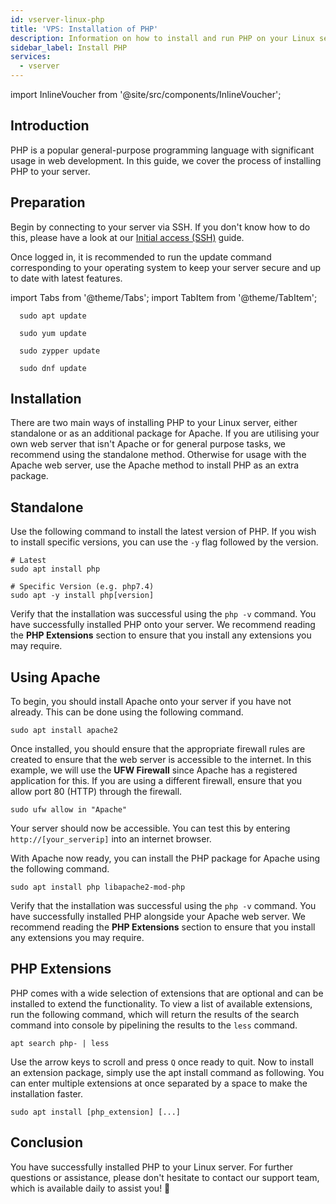 ```yaml
---
id: vserver-linux-php
title: 'VPS: Installation of PHP'
description: Information on how to install and run PHP on your Linux server from ZAP-Hosting.com - ZAP-Hosting.com documentation
sidebar_label: Install PHP
services:
  - vserver
---
```


import InlineVoucher from '@site/src/components/InlineVoucher';

## Introduction

PHP is a popular general-purpose programming language with significant usage in web development. In this guide, we cover the process of installing PHP to your server.

<InlineVoucher />

## Preparation

Begin by connecting to your server via SSH. If you don't know how to do this, please have a look at our [Initial access (SSH)](vserver-linux-ssh.md) guide.

Once logged in, it is recommended to run the update command corresponding to your operating system to keep your server secure and up to date with latest features.

import Tabs from '@theme/Tabs';
import TabItem from '@theme/TabItem';

<Tabs>
<TabItem value="ubuntu-debian" label="Ubuntu & Debian" default>

```
  sudo apt update
```

</TabItem>
<TabItem value="centos" label="CentOS">

```
  sudo yum update
```

</TabItem>
<TabItem value="opensuse" label="OpenSUSE">

```
  sudo zypper update
```

</TabItem>
<TabItem value="fedora" label="Fedora">

```
  sudo dnf update
```

</TabItem>
</Tabs>

## Installation

There are two main ways of installing PHP to your Linux server, either standalone or as an additional package for Apache. If you are utilising your own web server that isn't Apache or for general purpose tasks, we recommend using the standalone method. Otherwise for usage with the Apache web server, use the Apache method to install PHP as an extra package.

## Standalone

Use the following command to install the latest version of PHP. If you wish to install specific versions, you can use the `-y` flag followed by the version.
```
# Latest
sudo apt install php

# Specific Version (e.g. php7.4)
sudo apt -y install php[version]
```

Verify that the installation was successful using the `php -v` command. You have successfully installed PHP onto your server. We recommend reading the **PHP Extensions** section to ensure that you install any extensions you may require.

## Using Apache

To begin, you should install Apache onto your server if you have not already. This can be done using the following command.
```
sudo apt install apache2
```

Once installed, you should ensure that the appropriate firewall rules are created to ensure that the web server is accessible to the internet. In this example, we will use the **UFW Firewall** since Apache has a registered application for this. If you are using a different firewall, ensure that you allow port 80 (HTTP) through the firewall.
```
sudo ufw allow in "Apache"
```

Your server should now be accessible. You can test this by entering `http://[your_serverip]` into an internet browser.

With Apache now ready, you can install the PHP package for Apache using the following command.
```
sudo apt install php libapache2-mod-php
```

Verify that the installation was successful using the `php -v` command. You have successfully installed PHP alongside your Apache web server. We recommend reading the **PHP Extensions** section to ensure that you install any extensions you may require.

## PHP Extensions

PHP comes with a wide selection of extensions that are optional and can be installed to extend the functionality. To view a list of available extensions, run the following command, which will return the results of the search command into console by pipelining the results to the `less` command.

```
apt search php- | less
```

Use the arrow keys to scroll and press `Q` once ready to quit. Now to install an extension package, simply use the apt install command as following. You can enter multiple extensions at once separated by a space to make the installation faster.

```
sudo apt install [php_extension] [...]
```

## Conclusion

You have successfully installed PHP to your Linux server. For further questions or assistance, please don't hesitate to contact our support team, which is available daily to assist you! 🙂

<InlineVoucher />
